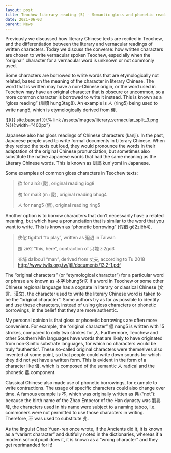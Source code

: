 ```yaml
---
layout: post
title: Teochew literary reading (5) - Semantic gloss and phonetic readings in Teochew
date: 2021-06-03
parent: News
---
```


Previously we discussed how literary Chinese texts are recited in Teochew, and the differentiation between the literary and vernacular readings of written characters. Today we discuss the converse: how written characters are chosen to write vernacular spoken Teochew, especially when the “original” character for a vernacular word is unknown or not commonly used.

Some characters are borrowed to write words that are etymologically not related, based on the meaning of the character in literary Chinese. The word that is written may have a non-Chinese origin, or the word used in Teochew may have an original character that is obscure or uncommon, so a more common character is borrowed to write it instead. This is known as a “gloss reading” (訓讀 hung3tag8). An example is 人 (ring5) being used to write nang5, which is etymologically derived from 儂.

![]({{ site.baseurl }}{% link /assets/images/literary_vernacular_split_3.png %}){:width="400px"}

Japanese also has gloss readings of Chinese characters (kanji). In the past, Japanese people used to write formal documents in Literary Chinese. When they recited the texts out loud, they would pronounce the words in their adaptation of the original Chinese pronunciation, but sometimes also substitute the native Japanese words that had the same meaning as the Literary Chinese words. This is known as 訓読 kun'yomi in Japanese.

Some examples of common gloss characters in Teochew texts:

> 欲 for ain3 (愛), original reading iog8
>
> 勿 for mai3 (m+愛), original reading bhug4
>
> 人 for nang5 (儂), original reading ring5

Another option is to borrow characters that don’t necessarily have a related meaning, but which have a pronunciation that is similar to the word that you want to write. This is known as “phonetic borrowing” (假借 gê2ziêh4). 

> 佚佗 tig4to1 “to play”, written as 𨑨迌 in Taiwan
>
> 照 ziê2 “this, here”, contraction of 只塊 zi2go3
>
> 查埔 da1bou1 “man”, derived from 丈夫, according to Tu 2018 http://www.twlls.org.tw/jtll/documents/13.2-1.pdf

The “original characters” (or “etymological character”) for a particular word or phrase are known as 本字 bhung5ri7. If a word in Teochew or some other Chinese regional language has a cognate in literary or classical Chinese (文言、漢文), the character used to write the literary Chinese word is taken to be the “original character”. Some authors try as far as possible to identify and use these characters, instead of using gloss characters or phonetic borrowings, in the belief that they are more authentic.

My personal opinion is that gloss or phonetic borrowings are often more convenient. For example, the “original character” 儂 nang5 is written with 15 strokes, compared to only two strokes for 人. Furthermore, Teochew and other Southern Min languages have words that are likely to have originated from non-Sinitic substrate languages, for which no characters would be truly “authentic”. These so-called original characters were themselves also invented at some point, so that people could write down sounds for which they did not yet have a written form. This is evident in the form of a character like 儂, which is composed of the semantic 人 radical and the phonetic 農 component.

Classical Chinese also made use of phonetic borrowings, for example to write contractions. The usage of specific characters could also change over time. A famous example is 不, which was originally written as 弗 (“not”): because the birth name of the Zhao Emperor of the Han dynasty was 劉弗陵, the characters used in his name were subject to a naming taboo, i.e. commoners were not permitted to use those characters in writing. Therefore, 不 was used to substitute 弗.

As the linguist Chao Yuen-ren once wrote, if the Ancients did it, it is known as a “variant character” and dutifully noted in the dictionaries, whereas if a modern school pupil does it, it is known as a “wrong character” and they get reprimanded for it!
